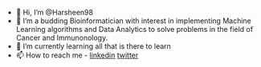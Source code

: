 - 👋 Hi, I’m @Harsheen98
- 👀 I’m a budding Bioinformatician with interest in implementing Machine Learning algorithms and Data Analytics to solve problems in the field of Cancer and Immunonology.
- 🌱 I’m currently learning all that is there to learn
- 📫 How to reach me - [linkedin](www.linkedin.com/in/harsheen98) [twitter](https://twitter.com/Sheen8798)

<!---
Harsheen98/Harsheen98 is a ✨ special ✨ repository because its `README.md` (this file) appears on your GitHub profile.
You can click the Preview link to take a look at your changes.
--->
